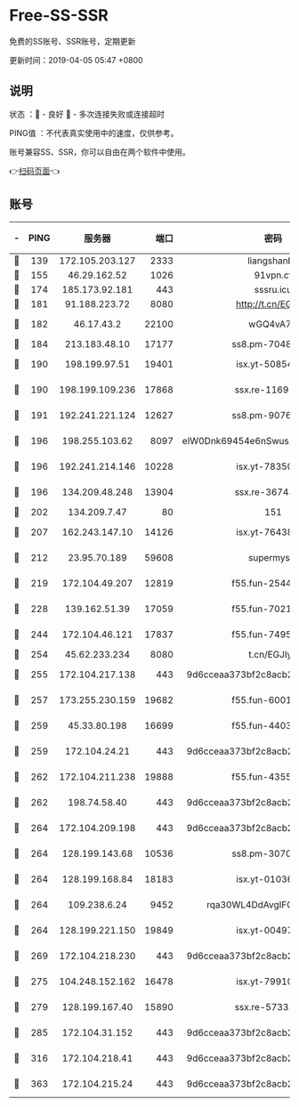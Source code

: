 # Free-SS-SSR

免费的SS账号、SSR账号，定期更新

更新时间：2019-04-05 05:47 +0800

## 说明

状态     ：🙂 - 良好 🙁 - 多次连接失败或连接超时

PING值   ：不代表真实使用中的速度，仅供参考。

账号兼容SS、SSR，你可以自由在两个软件中使用。

👉[扫码页面](https://liesauer.github.io/Free-SS-SSR/)👈

## 账号

|-|PING|服务器|端口|密码|加密方式|区域|
|:----:|:----:|:-----:|-----:|:----:|:----:|:----:|
|🙂|139|172.105.203.127|2333|liangshanbo|chacha20|JP|
|🙂|155|46.29.162.52|1026|91vpn.cf|rc4-md5|RU|
|🙂|174|185.173.92.181|443|sssru.icu|rc4-md5|RU|
|🙂|181|91.188.223.72|8080|http://t.cn/EGJIyrl|rc4-md5|RU|
|🙂|182|46.17.43.2|22100|wGQ4vA7D|aes-256-gcm|RU|
|🙂|184|213.183.48.10|17177|ss8.pm-70485550|rc4-md5|RU|
|🙂|190|198.199.97.51|19401|isx.yt-50854256|aes-256-cfb|US|
|🙂|190|198.199.109.236|17868|ssx.re-11691395|aes-256-cfb|US|
|🙂|191|192.241.221.124|12627|ss8.pm-90761308|aes-256-cfb|US|
|🙂|196|198.255.103.62|8097|eIW0Dnk69454e6nSwuspv9DmS201tQ0D|aes-256-cfb|US|
|🙂|196|192.241.214.146|10228|isx.yt-78350737|aes-256-cfb|US|
|🙂|196|134.209.48.248|13904|ssx.re-36743043|aes-256-cfb|US|
|🙂|202|134.209.7.47|80|151|chacha20|US|
|🙂|207|162.243.147.10|14126|isx.yt-76438840|aes-256-cfb|US|
|🙂|212|23.95.70.189|59608|supermyssr|chacha20-ietf|US|
|🙂|219|172.104.49.207|12819|f55.fun-25442615|aes-256-cfb|SG|
|🙂|228|139.162.51.39|17059|f55.fun-70212251|aes-256-cfb|SG|
|🙂|244|172.104.46.121|17837|f55.fun-74959561|aes-256-cfb|SG|
|🙂|254|45.62.233.234|8080|t.cn/EGJIyrl|rc4-md5|CA|
|🙂|255|172.104.217.138|443|9d6cceaa373bf2c8acb22e60b6a58be6|aes-256-cfb|US|
|🙂|257|173.255.230.159|19682|f55.fun-60016732|aes-256-cfb|US|
|🙂|259|45.33.80.198|16699|f55.fun-44032536|aes-256-cfb|US|
|🙂|259|172.104.24.21|443|9d6cceaa373bf2c8acb22e60b6a58be6|aes-256-cfb|US|
|🙂|262|172.104.211.238|19888|f55.fun-43554596|aes-256-cfb|US|
|🙂|262|198.74.58.40|443|9d6cceaa373bf2c8acb22e60b6a58be6|aes-256-cfb|US|
|🙂|264|172.104.209.198|443|9d6cceaa373bf2c8acb22e60b6a58be6|aes-256-cfb|US|
|🙂|264|128.199.143.68|10536|ss8.pm-30707550|aes-256-cfb|SG|
|🙂|264|128.199.168.84|18183|isx.yt-01036381|aes-256-cfb|SG|
|🙂|264|109.238.6.24|9452|rqa30WL4DdAvgIFG6Fs3znzTa|aes-256-cfb|FR|
|🙂|264|128.199.221.150|19849|isx.yt-00497856|aes-256-cfb|SG|
|🙂|269|172.104.218.230|443|9d6cceaa373bf2c8acb22e60b6a58be6|aes-256-cfb|US|
|🙂|275|104.248.152.162|16478|isx.yt-79910339|aes-256-cfb|SG|
|🙂|279|128.199.167.40|15890|ssx.re-57331403|aes-256-cfb|SG|
|🙂|285|172.104.31.152|443|9d6cceaa373bf2c8acb22e60b6a58be6|aes-256-cfb|US|
|🙂|316|172.104.218.41|443|9d6cceaa373bf2c8acb22e60b6a58be6|aes-256-cfb|US|
|🙂|363|172.104.215.24|443|9d6cceaa373bf2c8acb22e60b6a58be6|aes-256-cfb|US|
